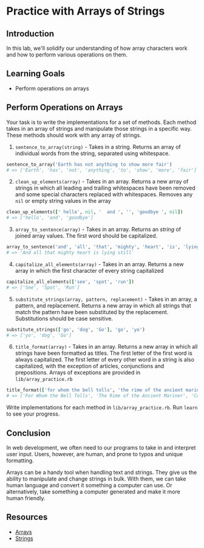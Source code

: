 # Practice with Arrays of Strings

## Introduction

In this lab, we'll solidify our understanding of how array characters work and
how to perform various operations on them.

## Learning Goals

- Perform operations on arrays

## Perform Operations on Arrays

Your task is to write the implementations for a set of methods. Each method
takes in an array of strings and manipulate those strings in a specific way.
These methods should work with any array of strings.

1. `sentence_to_array(string)` - Takes in a string. Returns an array of individual
words from the string, separated using whitespace.

```ruby
sentence_to_array('Earth has not anything to show more fair')
# => ['Earth', 'has', 'not', 'anything', 'to', 'show', 'more', 'fair']
```

2. `clean_up_elements(array)` - Takes in an array. Returns a new array of strings in
which all leading and trailing whitespaces have been removed and some special
characters replaced with whitespaces. Removes any `nil` or empty string values
in the array

```ruby
clean_up_elements([' hello', nil, '  and ', '', 'goodbye ', nil])
# => ['hello', 'and', 'goodbye']
```

3. `array_to_sentence(array)` - Takes in an array. Returns an _string_ of joined
array values. The first word should be capitalized.

```ruby
array_to_sentence('and', 'all', 'that', 'mighty', 'heart', 'is', 'lying', 'still')
# => 'And all that mighty heart is lying still'
```

4. `capitalize_all_elements(array)` - Takes in an array. Returns a new array in which
the first character of every string capitalized

```ruby
capitalize_all_elements(['see', 'spot', 'run'])
# => ['See', 'Spot', 'Run']
```

5. `substitute_strings(array, pattern, replacement)` - Takes in an array, a
pattern, and replacement. Returns a new array in which all strings that match
the pattern have been substituted by the replacement. Substitutions should be
case sensitive.

```ruby
substitute_strings(['go', 'dog', 'Go'], 'go', 'yo')
# => ['yo', 'dog', 'Go']
```

6. `title_format(array)` - Takes in an array. Returns a new array in which all
strings have been formatted as titles. The first letter of the first word is
always capitalized. The first letter of every other word in a string is also
capitalized, with the exception of articles, conjunctions and prepositions.
Arrays of exceptions are provided in `lib/array_practice.rb`

```ruby
title_format(['for whom the bell tolls', 'the rime of the ancient mariner', 'composed upon westminster bridge',])
# => ['For Whom the Bell Tolls', 'The Rime of the Ancient Mariner', 'Composed Upon Westminster Bridge']
```

Write implementations for each method in `lib/array_practice.rb`. Run `learn` to
see your progress.

## Conclusion

In web development, we often need to our programs to take in and interpret user
input. Users, however, are human, and prone to typos and unique formatting.

Arrays can be a handy tool when handling text and strings. They give us the
ability to manipulate and change strings in bulk. With them, we can take
human language and convert it something a computer can use. Or alternatively,
take something a computer generated and make it more human friendly.

## Resources

- [Arrays]
- [Strings]

[arrays]: https://ruby-doc.org/core-1.9.3/Array.html
[range]: https://ruby-doc.org/core-2.2.0/Range.html
[strings]: https://ruby-doc.org/core-2.2.0/String.html
